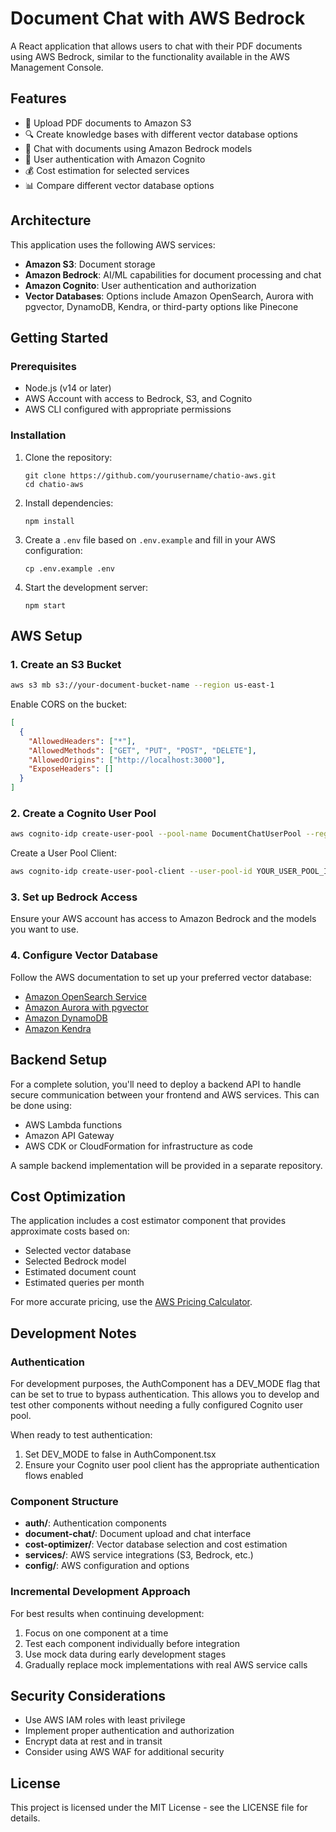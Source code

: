 # Document Chat with AWS Bedrock

A React application that allows users to chat with their PDF documents using AWS Bedrock, similar to the functionality available in the AWS Management Console.

## Features

- 📄 Upload PDF documents to Amazon S3
- 🔍 Create knowledge bases with different vector database options
- 💬 Chat with documents using Amazon Bedrock models
- 🔐 User authentication with Amazon Cognito
- 💰 Cost estimation for selected services
- 📊 Compare different vector database options

## Architecture

This application uses the following AWS services:

- **Amazon S3**: Document storage
- **Amazon Bedrock**: AI/ML capabilities for document processing and chat
- **Amazon Cognito**: User authentication and authorization
- **Vector Databases**: Options include Amazon OpenSearch, Aurora with pgvector, DynamoDB, Kendra, or third-party options like Pinecone

## Getting Started

### Prerequisites

- Node.js (v14 or later)
- AWS Account with access to Bedrock, S3, and Cognito
- AWS CLI configured with appropriate permissions

### Installation

1. Clone the repository:

   ```
   git clone https://github.com/yourusername/chatio-aws.git
   cd chatio-aws
   ```

2. Install dependencies:

   ```
   npm install
   ```

3. Create a `.env` file based on `.env.example` and fill in your AWS configuration:

   ```
   cp .env.example .env
   ```

4. Start the development server:
   ```
   npm start
   ```

## AWS Setup

### 1. Create an S3 Bucket

```bash
aws s3 mb s3://your-document-bucket-name --region us-east-1
```

Enable CORS on the bucket:

```json
[
  {
    "AllowedHeaders": ["*"],
    "AllowedMethods": ["GET", "PUT", "POST", "DELETE"],
    "AllowedOrigins": ["http://localhost:3000"],
    "ExposeHeaders": []
  }
]
```

### 2. Create a Cognito User Pool

```bash
aws cognito-idp create-user-pool --pool-name DocumentChatUserPool --region us-east-1
```

Create a User Pool Client:

```bash
aws cognito-idp create-user-pool-client --user-pool-id YOUR_USER_POOL_ID --client-name DocumentChatClient --no-generate-secret --region us-east-1
```

### 3. Set up Bedrock Access

Ensure your AWS account has access to Amazon Bedrock and the models you want to use.

### 4. Configure Vector Database

Follow the AWS documentation to set up your preferred vector database:

- [Amazon OpenSearch Service](https://docs.aws.amazon.com/opensearch-service/latest/developerguide/what-is.html)
- [Amazon Aurora with pgvector](https://docs.aws.amazon.com/AmazonRDS/latest/AuroraUserGuide/postgresql-vectors.html)
- [Amazon DynamoDB](https://docs.aws.amazon.com/amazondynamodb/latest/developerguide/Introduction.html)
- [Amazon Kendra](https://docs.aws.amazon.com/kendra/latest/dg/what-is-kendra.html)

## Backend Setup

For a complete solution, you'll need to deploy a backend API to handle secure communication between your frontend and AWS services. This can be done using:

- AWS Lambda functions
- Amazon API Gateway
- AWS CDK or CloudFormation for infrastructure as code

A sample backend implementation will be provided in a separate repository.

## Cost Optimization

The application includes a cost estimator component that provides approximate costs based on:

- Selected vector database
- Selected Bedrock model
- Estimated document count
- Estimated queries per month

For more accurate pricing, use the [AWS Pricing Calculator](https://calculator.aws).

## Development Notes

### Authentication

For development purposes, the AuthComponent has a DEV_MODE flag that can be set to true to bypass authentication. This allows you to develop and test other components without needing a fully configured Cognito user pool.

When ready to test authentication:

1. Set DEV_MODE to false in AuthComponent.tsx
2. Ensure your Cognito user pool client has the appropriate authentication flows enabled

### Component Structure

- **auth/**: Authentication components
- **document-chat/**: Document upload and chat interface
- **cost-optimizer/**: Vector database selection and cost estimation
- **services/**: AWS service integrations (S3, Bedrock, etc.)
- **config/**: AWS configuration and options

### Incremental Development Approach

For best results when continuing development:

1. Focus on one component at a time
2. Test each component individually before integration
3. Use mock data during early development stages
4. Gradually replace mock implementations with real AWS service calls

## Security Considerations

- Use AWS IAM roles with least privilege
- Implement proper authentication and authorization
- Encrypt data at rest and in transit
- Consider using AWS WAF for additional security

## License

This project is licensed under the MIT License - see the LICENSE file for details.
